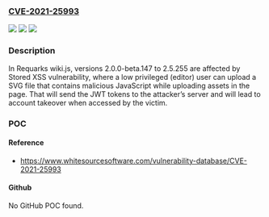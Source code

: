 ### [CVE-2021-25993](https://cve.mitre.org/cgi-bin/cvename.cgi?name=CVE-2021-25993)
![](https://img.shields.io/static/v1?label=Product&message=wiki&color=blue)
![](https://img.shields.io/static/v1?label=Version&message=%3E%3D%202.0.0-beta.147%20&color=brighgreen)
![](https://img.shields.io/static/v1?label=Vulnerability&message=CWE-79%20Cross-site%20Scripting%20(XSS)&color=brighgreen)

### Description

In Requarks wiki.js, versions 2.0.0-beta.147 to 2.5.255 are affected by Stored XSS vulnerability, where a low privileged (editor) user can upload a SVG file that contains malicious JavaScript while uploading assets in the page. That will send the JWT tokens to the attacker’s server and will lead to account takeover when accessed by the victim.

### POC

#### Reference
- https://www.whitesourcesoftware.com/vulnerability-database/CVE-2021-25993

#### Github
No GitHub POC found.

